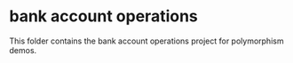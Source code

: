 ﻿# bank account operations

This folder contains the bank account operations project for polymorphism demos.
